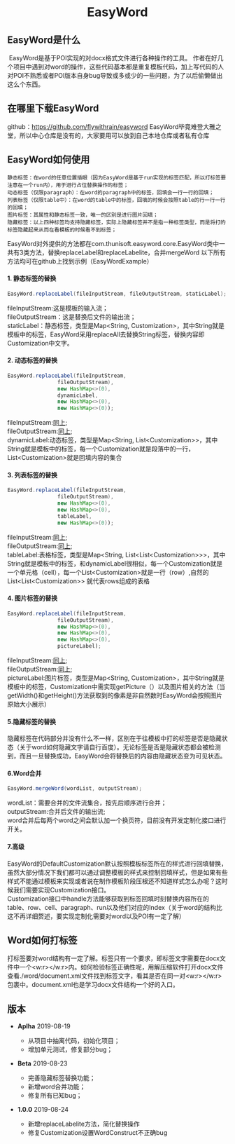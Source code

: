 # **<center>EasyWord</center>**


## EasyWord是什么
​	EasyWord是基于POI实现的对docx格式文件进行各种操作的工具。
​	作者在好几个项目中遇到对word的操作，这些代码基本都是重复模板代码，加上写代码的人对POI不熟悉或者POI版本自身bug导致或多或少的一些问题，为了以后偷懒做出这么个东西。

## 在哪里下载EasyWord
github：https://github.com/flywithrain/easyword
EasyWord毕竟难登大雅之堂，所以中心仓库是没有的，大家要用可以放到自己本地仓库或者私有仓库

## EasyWord如何使用
	静态标签：在word的任意位置插眼（因为EasyWord是基于run实现的标签匹配，所以打标签要注意在一个run内），用于进行占位替换操作的标签；
	动态标签（仅限paragraph）：在word的paragraph中的标签，回填会一行一行的回填；
	列表标签（仅限table中）：在word的table中的标签，回填的时候会按照table的行一行一行的回填；
	图片标签：其属性和静态标签一致，唯一的区别是进行图片回填；
	隐藏标签：以上四种标签均支持隐藏标签，实际上隐藏标签并不是指一种标签类型，而是将打的标签隐藏起来从而在看模板的时候看不到标签；

EasyWord对外提供的方法都在com.thunisoft.easyword.core.EasyWord类中一共有3类方法，替换replaceLabel和replaceLabelite，合并mergeWord
以下所有方法均可在github上找到示例（EasyWordExample）

#### 1. 静态标签的替换

```java
EasyWord.replaceLabel(fileInputStream, fileOutputStream, staticLabel);
```
<span id="in">fileInputStream:这是模板的输入流；</span>  
<span id="ou">fileOutputStream：这是替换后文件的输出流；</span>  
staticLabel：静态标签，类型是Map<String, Customization>，其中String就是模板中的标签，EasyWord采用replaceAll去替换String标签，替换内容即Customization中文字。  

#### 2. 动态标签的替换

```java
EasyWord.replaceLabel(fileInputStream,
                fileOutputStream),
                new HashMap<>(0),
                dynamicLabel,
                new HashMap<>(0),
                new HashMap<>(0));
```
fileInputStream:<a href="#in">同上</a>;  
fileOutputStream:<a href="ou">同上</a>;  
dynamicLabel:动态标签，类型是Map<String, List\<Customization>>，其中String就是模板中的标签，每一个Customization就是段落中的一行，List\<Customization>就是回填内容的集合

#### 3. 列表标签的替换

```java
EasyWord.replaceLabel(fileInputStream,
                fileOutputStream),
                new HashMap<>(0),
                new HashMap<>(0),
                tableLabel,
                new HashMap<>(0));
```
fileInputStream:<a href="#in">同上</a>;  
fileOutputStream:<a href="ou">同上</a>;  
tableLabel:表格标签，类型是Map<String, List<List\<Customization>>>，其中String就是模板中的标签，和dynamicLabel很相似，每一个Customization就是一个单元格（cell），每一个List\<Customization>就是一行（row）,自然的List<List\<Customization>> 就代表rows组成的表格  

#### 4. 图片标签的替换

```java
EasyWord.replaceLabel(fileInputStream,
                fileOutputStream),
                new HashMap<>(0),
                new HashMap<>(0),
                new HashMap<>(0),
                pictureLabel);
```
fileInputStream:<a href="#in">同上</a>;  
fileOutputStream:<a href="ou">同上</a>;  
pictureLabel:图片标签，类型是Map<String, Customization>，其中String就是模板中的标签，Customization中需实现getPicture（）以及图片相关的方法（当getWidth()和getHeight()方法获取到的像素是非自然数时EasyWord会按照图片原始大小展示）  

#### 5.隐藏标签的替换
隐藏标签在代码部分并没有什么不一样，区别在于往模板中打的标签是否是隐藏状态（关于word如何隐藏文字请自行百度）。无论标签是否是隐藏状态都会被检测到，而且一旦替换成功，EasyWord会将替换后的内容由隐藏状态变为可见状态。

#### 6.Word合并
```java
EasyWord.mergeWord(wordList, outputStream);
```
wordList：需要合并的文件流集合，按先后顺序进行合并；  
outputStream:合并后文件的输出流;  
word合并后每两个word之间会默认加一个换页符，目前没有开发定制化接口进行开关。  

#### 7.高级

EasyWord的DefaultCustomization默认按照模板标签所在的样式进行回填替换，虽然大部分情况下我们都可以通过调整模板的样式来控制回填样式，但是如果有些样式不能通过模板来实现或者说在制作模板阶段压根还不知道样式怎么办呢？这时候我们需要实现Customization接口。  
Customization接口中handle方法能够获取到标签回填时刻替换内容所在的table、row、cell、paragraph、run以及他们对应的Index（关于word的结构比这不再详细赘述，要实现定制化需要对word以及POI有一定了解）

## Word如何打标签
打标签要对word结构有一定了解。标签只有一个要求，即标签文字需要在docx文件中一个<w:r></w:r>内。如何检验标签正确性呢，用解压缩软件打开docx文件查看./word/document.xml文件找到标签文字，看其是否在同一对<w:r></w:r>包裹中。document.xml也是学习docx文件结构一个好的入口。

## 版本

- **Aplha** 2019-08-19
	* 从项目中抽离代码，初始化项目；
	* 增加单元测试，修复部分bug；

- **Beta** 2019-08-23
	* 完善隐藏标签替换功能；
	* 新增word合并功能；
	* 修复所有已知bug；

- **1.0.0** 2019-08-24
	* 新增replaceLabelite方法，简化替换操作
	* 修复Customization设置WordConstruct不正确bug